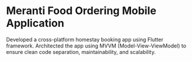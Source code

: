 # Meranti Food Ordering Mobile Application

Developed a cross-platform homestay booking app using Flutter framework.
Architected the app using MVVM (Model-View-ViewModel) to ensure clean code separation, maintainability, and scalability.
